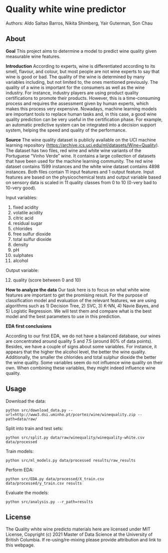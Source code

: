 # Quality white wine predictor
Authors: Aldo Saltao Barros, Nikita Shimberg, Yair Guterman, Son Chau

## About 

**Goal**
This project aims to determine a model to predict wine quality given measurable wine features.

**Introduction**
According to experts, wine is differentiated according to its smell, flavour, and colour, but most people are not wine experts to say that wine is good or bad. The quality of the wine is determined by many variables including, but not limited to, the ones mentioned previously. The quality of a wine is important for the consumers as well as the wine industry. For instance, industry players are using product quality certifications to promote their products. However, this is a time-consuming process and requires the assessment given by human experts, which makes this process very expensive. Nowadays, machine learning models are important tools to replace human tasks and, in this case, a good wine quality prediction can be very useful in the certification phase. For example, an automatic predictive system can be integrated into a decision support system, helping the speed and quality of the performance.

**Source**
The wine quality dataset is publicly available on the UCI machine learning repository (https://archive.ics.uci.edu/ml/datasets/Wine+Quality). The dataset has two files, red wine and white wine variants of the Portuguese “Vinho Verde” wine. It contains a large collection of datasets that have been used for the machine learning community. The red wine dataset contains 1599 instances and the white wine dataset contains 4898 instances. Both files contain 11 input features and 1 output feature. Input features are based on the physicochemical tests and output variable based on sensory data is scaled in 11 quality classes from 0 to 10 (0-very bad to 10-very good).


Input variables:

1. fixed acidity
2. volatile acidity
3. citric acid
4. residual sugar
5. chlorides
6. free sulfur dioxide
7. total sulfur dioxide
8. density
9. pH
10. sulphates
11. alcohol


Output variable:

12. quality (score between 0 and 10)


**How to analyze the data**
Our task here is to focus on what white wine features are important to get the promising result. For the purpose of classification model and evaluation of the relevant features, we are using algorithms such as 1) Decision Tree, 2) SVC, 3) K-NN, 4) Navie Bayes, and 5) Logistic Regression. We will test them and compare what is the best model and the best parameters to use in this prediction.


**EDA first conclusions**

According to our first EDA, we do not have a balanced database, our wines are concentrated around quality 5 and 7.5 (around 80% of data points). Besides, we have a couple of signs about some variables. For instance, it appears that the higher the alcohol level, the better the wine quality. Additionally, the smaller the chlorides and total sulphur dioxide the better the wine quality. Some variables seem do not influence wine quality on their own. When combining these variables, they might indeed influence wine quality.

## Usage

Download the data:
```
python src/download_data.py --url=http://www3.dsi.uminho.pt/pcortez/wine/winequality.zip --path=data/raw/
```
Split into train and test sets:
```
python src/split.py data/raw/winequality/winequality-white.csv data/processed
```
Train models:
```
python src/ml_models.py data/processed results/raw_results
```
Perform EDA:
```
python src/EDA.py data/processed/X_train.csv data/processed/y_train.csv results
```
Evaluate the models:
```
python src/analysis.py --r_path=results
```
## License

The Quality white wine predicto materials here are licensed under MIT License, Copyright (c) 2021 Master of Data Science at the University of British Columbia. If re-using/re-mixing please provide attribution and link to this webpage.